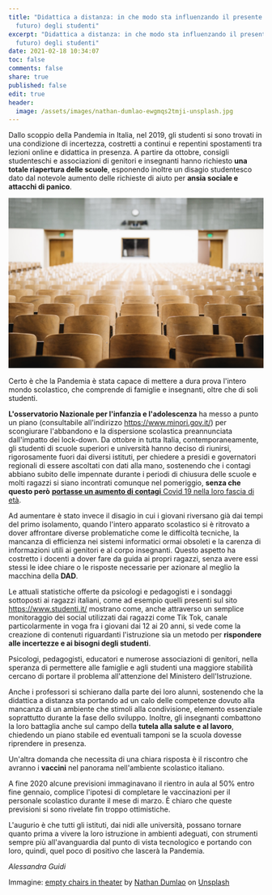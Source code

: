 ```yaml
---
title: "Didattica a distanza: in che modo sta influenzando il presente (e il
  futuro) degli studenti"
excerpt: "Didattica a distanza: in che modo sta influenzando il presente (e il
  futuro) degli studenti"
date: 2021-02-18 10:34:07
toc: false
comments: false
share: true
published: false
edit: true
header:
  image: /assets/images/nathan-dumlao-ewgmqs2tmji-unsplash.jpg
---
```

Dallo scoppio della Pandemia in Italia, nel 2019, gli studenti si sono trovati in una condizione di incertezza, costretti a continui e repentini spostamenti tra lezioni online e didattica in presenza. A partire da ottobre, consigli studenteschi e associazioni di genitori e insegnanti hanno richiesto **una totale riapertura delle scuole**, esponendo inoltre un disagio studentesco dato dal notevole aumento delle richieste di aiuto per **ansia sociale e attacchi di panico**.

![](/assets/images/nathan-dumlao-ewgmqs2tmji-unsplash.jpg "Sedie vuote in un teatro")

Certo è che la Pandemia è stata capace di mettere a dura prova l'intero mondo scolastico, che comprende di famiglie e insegnanti, oltre che di soli studenti.

**L'osservatorio Nazionale per l'infanzia e l'adolescenza** ha messo a punto un piano (consultabile all'indirizzo <https://www.minori.gov.it/>) per scongiurare l'abbandono e la dispersione scolastica preannunciata dall'impatto dei lock-down. Da ottobre in tutta Italia, contemporaneamente, gli studenti di scuole superiori e università hanno deciso di riunirsi, rigorosamente fuori dai diversi istituti, per chiedere a presidi e governatori regionali di essere ascoltati con dati alla mano, sostenendo che i contagi abbiano subito delle impennate durante i periodi di chiusura delle scuole e molti ragazzi si siano incontrati comunque nel pomeriggio, **senza che questo però** [**portasse un aumento di contagi** Covid 19 nella loro fascia di età](http://www.salute.gov.it/portale/nuovocoronavirus/dettaglioContenutiNuovoCoronavirus.jsp?area=nuovoCoronavirus&id=5351&lingua=italiano&menu=vuoto).

Ad aumentare è stato invece il disagio in cui i giovani riversano già dai tempi del primo isolamento, quando l'intero apparato scolastico si è ritrovato a dover affrontare diverse problematiche come le difficoltà tecniche, la mancanza di efficienza nei sistemi informatici ormai obsoleti e la carenza di informazioni utili ai genitori e al corpo insegnanti. Questo aspetto ha costretto i docenti a dover fare da guida ai propri ragazzi, senza avere essi stessi le idee chiare o le risposte necessarie per azionare al meglio la macchina della **DAD**.

Le attuali statistiche offerte da psicologi e pedagogisti e i sondaggi sottoposti ai ragazzi italiani, come ad esempio quelli presenti sul sito <https://www.studenti.it/> mostrano come, anche attraverso un semplice monitoraggio dei social utilizzati dai ragazzi come Tik Tok, canale particolarmente in voga fra i giovani dai 12 ai 20 anni, si vede come la creazione di contenuti riguardanti l'istruzione sia un metodo per **rispondere alle incertezze e ai bisogni degli studenti**.

Psicologi, pedagogisti, educatori e numerose associazioni di genitori, nella speranza di permettere alle famiglie e agli studenti una maggiore stabilità cercano di portare il problema all'attenzione del Ministero dell'Istruzione.

Anche i professori si schierano dalla parte dei loro alunni, sostenendo che la didattica a distanza sta portando ad un calo delle competenze dovuto alla mancanza di un ambiente che stimoli alla condivisione, elemento essenziale soprattutto durante la fase dello sviluppo. Inoltre, gli insegnanti combattono la loro battaglia anche sul campo della **tutela alla salute e al lavoro**, chiedendo un piano stabile ed eventuali tamponi se la scuola dovesse riprendere in presenza.

Un'altra domanda che necessita di una chiara risposta è il riscontro che avranno i **vaccini** nel panorama nell'ambiente scolastico italiano.

A fine 2020 alcune previsioni immaginavano il rientro in aula al 50% entro fine gennaio, complice l'ipotesi di completare le vaccinazioni per il personale scolastico durante il mese di marzo. È chiaro che queste previsioni si sono rivelate fin troppo ottimistiche.

L'augurio è che tutti gli istituti, dai nidi alle università, possano tornare quanto prima a vivere la loro istruzione in ambienti adeguati, con strumenti sempre più all'avanguardia dal punto di vista tecnologico e portando con loro, quindi, quel poco di positivo che lascerà la Pandemia.

*Alessandra Guidi*

Immagine: [empty chairs in theater](https://unsplash.com/photos/ewGMqs2tmJI) by [Nathan Dumlao](https://unsplash.com/@nate_dumlao?utm_source=unsplash&utm_medium=referral&utm_content=creditCopyText) on [Unsplash](https://unsplash.com/?utm_source=unsplash&utm_medium=referral&utm_content=creditCopyText)
